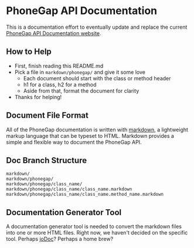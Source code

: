 PhoneGap API Documentation
==========================

This is a documentation effort to eventually update and replace the current [PhoneGap API Documentation website](http://docs.phonegap.com/).

How to Help
-----------

* First, finish reading this README.md
* Pick a file in `markdown/phonegap/` and give it some love
    * Each document should start with the class or method header
    * h1 for a class, h2 for a method
    * Aside from that, format the document for clarity
* Thanks for helping!

Document File Format
--------------------

All of the PhoneGap documentation is written with [markdown](http://daringfireball.net/projects/markdown/syntax), a lightweight markup language that can be typeset to HTML. Markdown provides a simple and flexible way to document the PhoneGap API.

Doc Branch Structure
--------------------

    markdown/
    markdown/phonegap/
    markdown/phonegap/class_name/
    markdown/phonegap/class_name/class_name.markdown
    markdown/phonegap/class_name/class_name.method_name.markdown

Documentation Generator Tool
----------------------------

A documentation generator tool is needed to convert the markdown files into one or more HTML files. Right now, we haven't decided on the specific tool. Perhaps [joDoc](http://joapp.com/jo/#joDoc)? Perhaps a home brew?